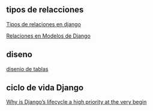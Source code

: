 ## tipos de relacciones

[Tipos de relaciones en django](https://www.scaler.com/topics/django/relationships-in-django-models/)

[Relaciones en Modelos de Django](https://www.urianviera.com/django/relaciones-en-modelos-de-django)


## diseno
[disenio de tablas](https://www.dbdesigner.net/)



## ciclo de vida Django
[Why is Django’s lifecycle a high priority at the very begin](https://awstip.com/why-is-djangos-lifecycle-a-high-priority-at-the-very-begin-part-1-ecc427e848c5)
